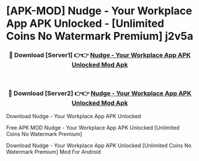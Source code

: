 # [APK-MOD] Nudge - Your Workplace App APK Unlocked - [Unlimited Coins No Watermark Premium] j2v5a



<div align="center">
<h3>🔴 Download [Server1] 👉👉 <a href="https://momento.my/?title=Nudge_-_Your_Workplace_App_APK_Unlocked">Nudge - Your Workplace App APK Unlocked Mod Apk</a></h3><br>

<h3>🔴 Download [Server2] 👉👉 <a href="https://momento.my/?title=Nudge_-_Your_Workplace_App_APK_Unlocked">Nudge - Your Workplace App APK Unlocked Mod Apk</a></h3>
</div>



Download Nudge - Your Workplace App APK Unlocked 

Free APK MOD Nudge - Your Workplace App APK Unlocked [Unlimited Coins No Watermark Premium]

Download Nudge - Your Workplace App APK Unlocked [Unlimited Coins No Watermark Premium] Mod For Android
